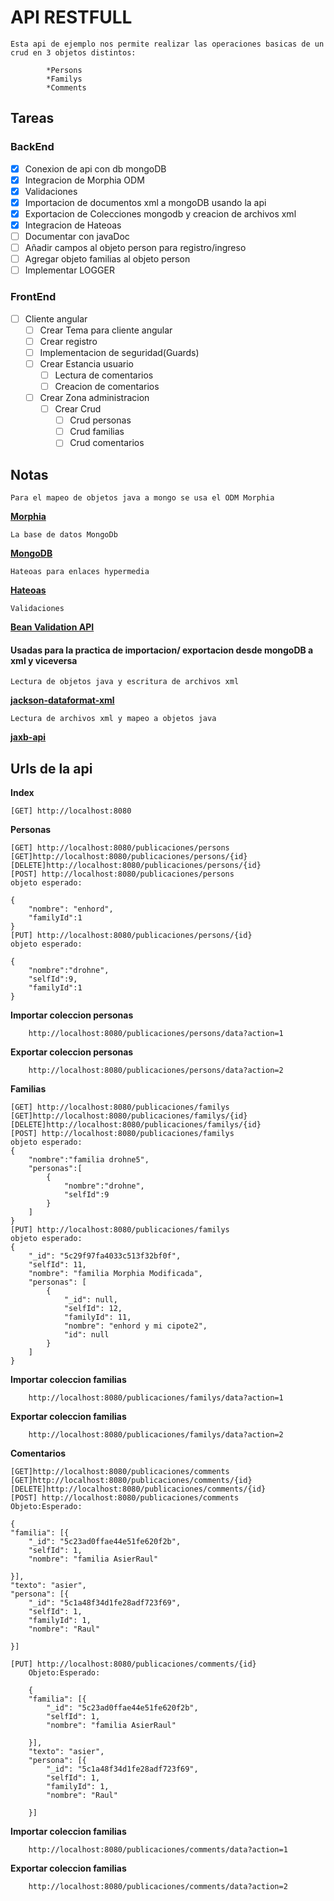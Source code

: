 # API RESTFULL

    Esta api de ejemplo nos permite realizar las operaciones basicas de un crud en 3 objetos distintos:
    
            *Persons 
            *Familys
            *Comments
            
## Tareas
### BackEnd
- [x] Conexion de api con db mongoDB
- [x] Integracion de Morphia ODM
- [x] Validaciones
- [x] Importacion de documentos xml a mongoDB usando la api
- [x] Exportacion de Colecciones mongodb y creacion de archivos xml
- [x] Integracion de Hateoas
- [ ] Documentar con javaDoc
- [ ] Añadir campos al objeto person para registro/ingreso
- [ ] Agregar objeto familias al objeto person
- [ ] Implementar LOGGER
### FrontEnd
- [ ] Cliente angular
    - [ ] Crear Tema para cliente angular
    - [ ] Crear registro
    - [ ] Implementacion de seguridad(Guards)
    - [ ] Crear Estancia usuario 
        - [ ] Lectura de comentarios
        - [ ] Creacion de comentarios           
    - [ ] Crear Zona administracion
        - [ ] Crear Crud
            - [ ] Crud personas
            - [ ] Crud familias
            - [ ] Crud comentarios
    
## Notas

    Para el mapeo de objetos java a mongo se usa el ODM Morphia 
**[Morphia](https://github.com/MorphiaOrg/morphia/blob/master/Roadmap.md)**

    La base de datos MongoDb
**[MongoDB](https://www.mongodb.com/)**

    Hateoas para enlaces hypermedia 
**[Hateoas](https://spring.io/understanding/HATEOAS)**

    Validaciones
**[Bean Validation API](https://mvnrepository.com/artifact/javax.validation/validation-api/2.0.1.Final)**
#### Usadas para la practica de importacion/ exportacion desde mongoDB a xml y viceversa
    Lectura de objetos java y escritura de archivos xml
**[jackson-dataformat-xml](https://fasterxml.github.io/jackson-dataformat-xml/javadoc/2.7/com/fasterxml/jackson/dataformat/xml/XmlMapper.html)**

    Lectura de archivos xml y mapeo a objetos java
**[jaxb-api](https://mvnrepository.com/artifact/javax.xml.bind/jaxb-api)**
            
## Urls de la api

**Index**

    [GET] http://localhost:8080

**Personas**

    [GET] http://localhost:8080/publicaciones/persons
    [GET]http://localhost:8080/publicaciones/persons/{id}
    [DELETE]http://localhost:8080/publicaciones/persons/{id}
    [POST] http://localhost:8080/publicaciones/persons
    objeto esperado:
    
    {
        "nombre": "enhord",
        "familyId":1 
    }
    [PUT] http://localhost:8080/publicaciones/persons/{id}
    objeto esperado:
    
    {
    	"nombre":"drohne",
    	"selfId":9,
    	"familyId":1
    }
    
**Importar coleccion personas**

        http://localhost:8080/publicaciones/persons/data?action=1
        
**Exportar coleccion personas** 
        
        http://localhost:8080/publicaciones/persons/data?action=2

**Familias** 
       
    [GET] http://localhost:8080/publicaciones/familys
    [GET]http://localhost:8080/publicaciones/familys/{id}
    [DELETE]http://localhost:8080/publicaciones/familys/{id}
    [POST] http://localhost:8080/publicaciones/familys
    objeto esperado:
    {
    	"nombre":"familia drohne5",
    	"personas":[
    		{
    			"nombre":"drohne",
    			"selfId":9
    		}
    	]
    }
    [PUT] http://localhost:8080/publicaciones/familys
    objeto esperado:
    {
        "_id": "5c29f97fa4033c513f32bf0f",
        "selfId": 11,
        "nombre": "familia Morphia Modificada",
        "personas": [
            {
                "_id": null,
                "selfId": 12,
                "familyId": 11,
                "nombre": "enhord y mi cipote2",
                "id": null
            }
        ]
    }
    
**Importar coleccion familias**
   
        http://localhost:8080/publicaciones/familys/data?action=1

**Exportar coleccion familias**

        http://localhost:8080/publicaciones/familys/data?action=2
        
**Comentarios** 

    [GET]http://localhost:8080/publicaciones/comments
    [GET]http://localhost:8080/publicaciones/comments/{id}
    [DELETE]http://localhost:8080/publicaciones/comments/{id}
    [POST] http://localhost:8080/publicaciones/comments
    Objeto:Esperado:
    
    {
    "familia": [{
        "_id": "5c23ad0ffae44e51fe620f2b",
        "selfId": 1,
        "nombre": "familia AsierRaul"
       
    }],
    "texto": "asier",
    "persona": [{
        "_id": "5c1a48f34d1fe28adf723f69",
        "selfId": 1,
        "familyId": 1,
        "nombre": "Raul"

    }]
    
    [PUT] http://localhost:8080/publicaciones/comments/{id}
        Objeto:Esperado:
        
        {
        "familia": [{
            "_id": "5c23ad0ffae44e51fe620f2b",
            "selfId": 1,
            "nombre": "familia AsierRaul"
           
        }],
        "texto": "asier",
        "persona": [{
            "_id": "5c1a48f34d1fe28adf723f69",
            "selfId": 1,
            "familyId": 1,
            "nombre": "Raul"
    
        }]
    

    
**Importar coleccion familias**

        http://localhost:8080/publicaciones/comments/data?action=1
        
**Exportar coleccion familias**

        http://localhost:8080/publicaciones/comments/data?action=2
    


            
